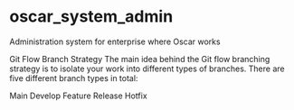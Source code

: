 # oscar_system_admin
Administration system for enterprise where Oscar works 


Git Flow Branch Strategy
The main idea behind the Git flow branching strategy is to isolate your work into different types of branches. There are five different branch types in total:

Main
Develop
Feature
Release
Hotfix
